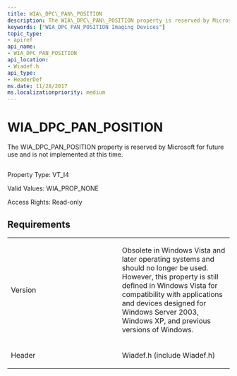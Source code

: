 ```yaml
---
title: WIA\_DPC\_PAN\_POSITION
description: The WIA\_DPC\_PAN\_POSITION property is reserved by Microsoft for future use and is not implemented at this time.
keywords: ["WIA_DPC_PAN_POSITION Imaging Devices"]
topic_type:
- apiref
api_name:
- WIA_DPC_PAN_POSITION
api_location:
- Wiadef.h
api_type:
- HeaderDef
ms.date: 11/28/2017
ms.localizationpriority: medium
---
```


# WIA\_DPC\_PAN\_POSITION


The WIA\_DPC\_PAN\_POSITION property is reserved by Microsoft for future use and is not implemented at this time.

## <span id="ddk_wia_dpc_pan_position_si"></span><span id="DDK_WIA_DPC_PAN_POSITION_SI"></span>


Property Type: VT\_I4

Valid Values: WIA\_PROP\_NONE

Access Rights: Read-only

## Requirements

<table>
<colgroup>
<col width="50%" />
<col width="50%" />
</colgroup>
<tbody>
<tr class="odd">
<td><p>Version</p></td>
<td><p>Obsolete in Windows Vista and later operating systems and should no longer be used. However, this property is still defined in Windows Vista for compatibility with applications and devices designed for Windows Server 2003, Windows XP, and previous versions of Windows.</p></td>
</tr>
<tr class="even">
<td><p>Header</p></td>
<td>Wiadef.h (include Wiadef.h)</td>
</tr>
</tbody>
</table>

 

 





